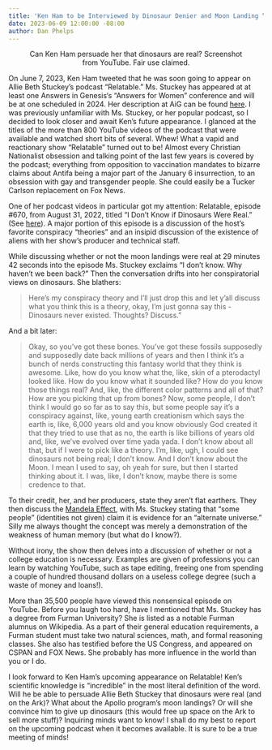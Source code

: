 ```yaml
---
title: 'Ken Ham to be Interviewed by Dinosaur Denier and Moon Landing “Skeptic” '
date: 2023-06-09 12:00:00 -08:00
author: Dan Phelps
---
```


<figure>
<figcaption><div align="center">Can Ken Ham persuade her that dinosaurs are real?  Screenshot from YouTube.  Fair use claimed.</div>
</figure>

On June 7, 2023, Ken Ham tweeted that he was soon going to appear on Allie Beth Stuckey’s podcast “Relatable.” Ms. Stuckey has appeared  at at least one Answers in Genesis‘s “Answers for Women” conference and will be at one scheduled in 2024. Her description at AiG can be found [here](https://answersingenesis.org/bios/allie-beth-stuckey/). I was previously unfamiliar with Ms. Stuckey, or her popular podcast, so I decided to look closer and await Ken’s future appearance. I glanced at the titles of the more than 800 YouTube videos of the podcast that were available and watched short bits of several. Whew! What a vapid and reactionary show “Relatable” turned out to be! Almost every Christian Nationalist obsession and talking point of the last few years is covered by the podcast; everything from opposition to vaccination mandates to bizarre claims about Antifa being a major part of the January 6 insurrection, to an obsession with gay and transgender people. She could easily be a Tucker Carlson replacement on Fox News.

One of her podcast videos in particular got my attention: Relatable, episode #670, from August 31, 2022, titled “I Don’t Know if Dinosaurs Were Real.” (See [here](https://youtu.be/kIxU5zG-dwg)). A major portion of this episode is a discussion of the host’s favorite conspiracy “theories” and an insipid discussion of the existence of aliens with her show’s producer and technical staff. 

While discussing whether or not the moon landings were real at 29 minutes 42 seconds into the episode Ms. Stuckey exclaims “I don’t know. Why haven’t we been back?” Then the conversation drifts into her conspiratorial views on dinosaurs. She blathers:

> Here’s my conspiracy theory and I’ll just drop this and let y’all discuss what you think this is a theory, okay, I’m just gonna say this - Dinosaurs never existed. Thoughts? Discuss.” 

<!--more-->

And a bit later:

> Okay, so you’ve got these bones. You’ve got these fossils supposedly and supposedly date back millions of years and then I think it’s a bunch of nerds constructing this fantasy world that they think is awesome. Like, how do you know what the, like, skin of a pterodactyl looked like. How do you know what it sounded like? How do you know those things real? And, like, the different color patterns and all of that? How are you picking that up from bones? Now, some people, I don’t think I would go so far as to say this, but some people say it’s a conspiracy against, like, young earth creationism which says the earth is, like, 6,000 years old and you know obviously God created it that they tried to use that as no, the earth is like billions of years old and, like, we’ve evolved over time yada yada. I don’t know about all that, but if I were to pick like a theory. I’m, like, ugh, I could see dinosaurs not being real; I don’t know. And I don’t know about the Moon. I mean I used to say, oh yeah for sure, but then I started thinking about it. I was, like, I don’t know, maybe there is some credence to that. 

To their credit, her, and her producers, state they aren’t flat earthers. They then discuss the [Mandela Effect](https://en.wikipedia.org/wiki/False_memory#Mandela_effect), with Ms. Stuckey stating that “some people” (identities not given) claim it is evidence for an “alternate universe.” Silly me always thought the concept was merely a demonstration of the weakness of human memory (but what do I know?).

Without irony, the show then delves into a discussion of whether or not a college education is necessary. Examples are given of professions you can learn by watching YouTube, such as tape editing, freeing one from spending a couple of hundred thousand dollars on a useless college degree (such a waste of money and loans!).

More than 35,500 people have viewed this nonsensical episode on YouTube. Before you laugh too hard, have I mentioned that Ms. Stuckey has a degree from Furman University? She is listed as a notable Furman alumnus on Wikipedia. As a part of their general education requirements, a Furman student must take two natural sciences, math, and formal reasoning classes. She also has testified before the US Congress, and appeared on CSPAN and FOX News. She probably has more influence in the world than you or I do.

I look forward to Ken Ham’s upcoming appearance on Relatable! Ken’s scientific knowledge is “incredible” in the most literal definition of the word. Will he be able to persuade Allie Beth Stuckey that dinosaurs were real (and on the Ark)? What about the Apollo program’s moon landings? Or will she convince him to give up dinosaurs (this would free up space on the Ark to sell more stuff)? Inquiring minds want to know! I shall do my best to report on the upcoming podcast when it becomes available. It is sure to be a true meeting of minds!

